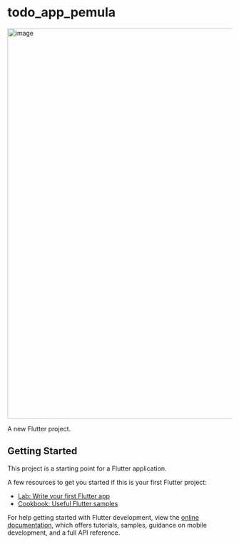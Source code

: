 # todo_app_pemula

<img width="1919" height="876" alt="image" src="https://github.com/user-attachments/assets/83a812f6-fbca-4531-9639-d1aadb172c2b" />

A new Flutter project.

## Getting Started

This project is a starting point for a Flutter application.

A few resources to get you started if this is your first Flutter project:

- [Lab: Write your first Flutter app](https://docs.flutter.dev/get-started/codelab)
- [Cookbook: Useful Flutter samples](https://docs.flutter.dev/cookbook)

For help getting started with Flutter development, view the
[online documentation](https://docs.flutter.dev/), which offers tutorials,
samples, guidance on mobile development, and a full API reference.
